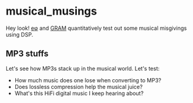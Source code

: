# musical_musings

Hey look! [eφ](http://EthanRosenthal.com) and [GRAM](https://gra.m-gan.sl) quantitatively test out some musical misgivings using DSP.

## MP3 stuffs
Let's see how MP3s stack up in the musical world. Let's test:

* How much music does one lose when converting to MP3?
* Does lossless compression help the musical juice?
* What's this HiFi digital music I keep hearing about?
